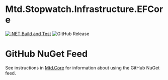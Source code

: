 # Mtd.Stopwatch.Infrastructure.EFCore

[![.NET Build and Test](https://github.com/CUMTD/Mtd.Stopwatch.Infrastructure.EFCore/actions/workflows/build-test.yml/badge.svg)](https://github.com/CUMTD/Mtd.Stopwatch.Infrastructure.EFCore/actions/workflows/build-test.yml)
![GitHub Release](https://img.shields.io/github/v/release/cumtd/Mtd.Stopwatch.Infrastructure.EFCore?sort=semver&style=flat&logo=nuget&color=34D058&cacheSeconds=300)

# GitHub NuGet Feed

See instructions in [Mtd.Core](https://github.com/CUMTD/Mtd.Core) for information about using the GitHub NuGet feed.

